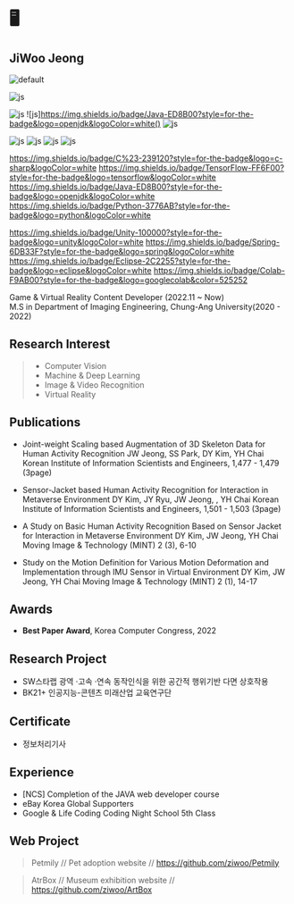 # 🖥️

##  JiWoo Jeong

![default](https://user-images.githubusercontent.com/45416751/49363568-56fbe700-f725-11e8-99cc-9672d27333ad.jpg)

![js](https://img.shields.io/badge/C%23-239120?style=for-the-badge&logo=c-sharp&logoColor=white)

![js](https://img.shields.io/badge/TensorFlow-FF6F00?style=for-the-badge&logo=tensorflow&logoColor=white)
![js]https://img.shields.io/badge/Java-ED8B00?style=for-the-badge&logo=openjdk&logoColor=white()
![js](https://img.shields.io/badge/Python-3776AB?style=for-the-badge&logo=python&logoColor=white
)

![js](https://img.shields.io/badge/Unity-100000?style=for-the-badge&logo=unity&logoColor=white)
![js](https://img.shields.io/badge/Spring-6DB33F?style=for-the-badge&logo=spring&logoColor=white)
![js](https://img.shields.io/badge/Eclipse-2C2255?style=for-the-badge&logo=eclipse&logoColor=white)
![js](https://img.shields.io/badge/Colab-F9AB00?style=for-the-badge&logo=googlecolab&color=525252)


https://img.shields.io/badge/C%23-239120?style=for-the-badge&logo=c-sharp&logoColor=white
https://img.shields.io/badge/TensorFlow-FF6F00?style=for-the-badge&logo=tensorflow&logoColor=white
https://img.shields.io/badge/Java-ED8B00?style=for-the-badge&logo=openjdk&logoColor=white
https://img.shields.io/badge/Python-3776AB?style=for-the-badge&logo=python&logoColor=white

https://img.shields.io/badge/Unity-100000?style=for-the-badge&logo=unity&logoColor=white
https://img.shields.io/badge/Spring-6DB33F?style=for-the-badge&logo=spring&logoColor=white
https://img.shields.io/badge/Eclipse-2C2255?style=for-the-badge&logo=eclipse&logoColor=white
https://img.shields.io/badge/Colab-F9AB00?style=for-the-badge&logo=googlecolab&color=525252


Game & Virtual Reality Content Developer (2022.11 ~ Now)    
M.S in Department of Imaging Engineering, Chung-Ang University(2020 - 2022)

## Research Interest

> - Computer Vision
> - Machine & Deep Learning
> - Image & Video Recognition
> - Virtual Reality

## Publications

* Joint-weight Scaling based Augmentation of 3D Skeleton Data for Human Activity Recognition
JW Jeong, SS Park, DY Kim, YH Chai
Korean Institute of Information Scientists and Engineers, 1,477 - 1,479 (3page)

* Sensor-Jacket based Human Activity Recognition for Interaction in Metaverse Environment
DY Kim, JY Ryu, JW Jeong, , YH Chai
Korean Institute of Information Scientists and Engineers, 1,501 - 1,503 (3page)

* A Study on Basic Human Activity Recognition Based on Sensor Jacket for Interaction in Metaverse Environment
DY Kim, JW Jeong, YH Chai
Moving Image & Technology (MINT) 2 (3), 6-10

* Study on the Motion Definition for Various Motion Deformation and Implementation through IMU Sensor in Virtual Environment
DY Kim, JW Jeong, YH Chai
Moving Image & Technology (MINT) 2 (1), 14-17

## Awards

* **Best Paper Award**, Korea Computer Congress, 2022

  
## Research Project

* SW스타랩 광역 ·고속 ·연속 동작인식을 위한 공간적 행위기반 다면 상호작용
* BK21+ 인공지능-콘텐츠 미래산업 교육연구단


## Certificate

* 정보처리기사


## Experience

* [NCS] Completion of the JAVA web developer course
* eBay Korea Global Supporters
* Google & Life Coding Coding Night School 5th Class

## Web Project

> Petmily // Pet adoption website // https://github.com/ziwoo/Petmily

> AtrBox // Museum exhibition website // https://github.com/ziwoo/ArtBox
  
    
<!--
**Ziwoo/Ziwoo** is a ✨ _special_ ✨ repository because its `README.md` (this file) appears on your GitHub profile.

Here are some ideas to get you started:

- 🔭 I’m currently working on ...
- 🌱 I’m currently learning ...
- 👯 I’m looking to collaborate on ...
- 🤔 I’m looking for help with ...
- 💬 Ask me about ...
- 📫 How to reach me: ...
- 😄 Pronouns: ...
- ⚡ Fun fact: ...
-->
